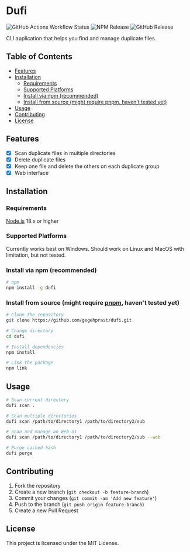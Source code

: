 # Dufi

<img alt="GitHub Actions Workflow Status" src="https://img.shields.io/github/actions/workflow/status/gegehprast/dufi/main.yml?logo=github&link=https%3A%2F%2Fgithub.com%2Fgegehprast%2Fdufi%2Factions%2Fworkflows%2Fmain.yml"> <img alt="NPM Release" src="https://img.shields.io/npm/v/dufi?logo=npm&color=blue&link=https%3A%2F%2Fwww.npmjs.com%2Fpackage%2Fdufi"> <img alt="GitHub Release" src="https://img.shields.io/github/v/release/gegehprast/dufi?logo=github&color=blue&link=https%3A%2F%2Fgithub.com%2Fgegehprast%2Fdufi%2Freleases">

CLI application that helps you find and manage duplicate files.

## Table of Contents

- [Features](#features)
- [Installation](#installation)
  - [Requirements](#requirements)
  - [Supported Platforms](#supported-platforms)
  - [Install via npm (recommended)](#install-via-npm-recommended)
  - [Install from source (might require pnpm, haven't tested yet)](#install-from-source-might-require-pnpm-havent-tested-yet)
- [Usage](#usage)
- [Contributing](#contributing)
- [License](#license)

## Features

- [x] Scan duplicate files in multiple directories
- [x] Delete duplicate files
- [x] Keep one file and delete the others on each duplicate group
- [x] Web interface

## Installation

### Requirements
[Node.js](https://nodejs.org/) 18.x or higher

### Supported Platforms
Currently works best on Windows. Should work on Linux and MacOS with limitation, but not tested.

### Install via npm (recommended)

```bash
# npm
npm install -g dufi
```

### Install from source (might require [pnpm](https://pnpm.io/), haven't tested yet)

```bash
# Clone the repository
git clone https://github.com/gegehprast/dufi.git

# Change directory
cd dufi

# Install dependencies
npm install

# Link the package
npm link
```

## Usage

```bash
# Scan current directory
dufi scan .

# Scan multiple directories
dufi scan /path/to/directory1 /path/to/directory2/sub

# Scan and manage on Web UI
dufi scan /path/to/directory1 /path/to/directory2/sub --web

# Purge cached hash
dufi purge
```


## Contributing

1. Fork the repository
2. Create a new branch (`git checkout -b feature-branch`)
3. Commit your changes (`git commit -am 'Add new feature'`)
4. Push to the branch (`git push origin feature-branch`)
5. Create a new Pull Request

## License

This project is licensed under the MIT License.
